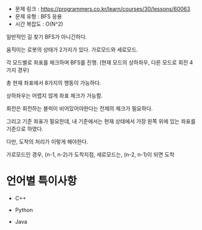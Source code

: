 * 문제 링크 : https://programmers.co.kr/learn/courses/30/lessons/60063
* 문제 유형 : BFS 응용
* 시간 복잡도 : O(N^2)

일반적인 길 찾기 BFS가 아니긴하다.

움직이는 로봇의 상태가 2가지가 있다. 가로모드와 세로모드.

각 모드별로 좌표를 체크하며 BFS를 진행. (현재 모드의 상하좌우, 다른 모드로 회전 4가지 경우)

총 현재 좌표에서 8가지의 행동이 가능하다.

상하좌우는 어렵지 않게 좌표 체크가 가능함.

회전은 회전하는 블럭이 비어있어야한다는 전제의 체크가 필요하다.

그리고 기준 좌표가 필요한데, 내 기준에서는 현재 상태에서 가장 왼쪽 위에 있는 좌표를 기준으로 하였다.

다만, 도착의 처리가 이렇게 해야한다.

가로모드인 경우, (n-1, n-2)가 도착지점, 세로모드는, (n-2, n-1)이 되면 도착


# 언어별 특이사항

- C++

- Python

- Java

